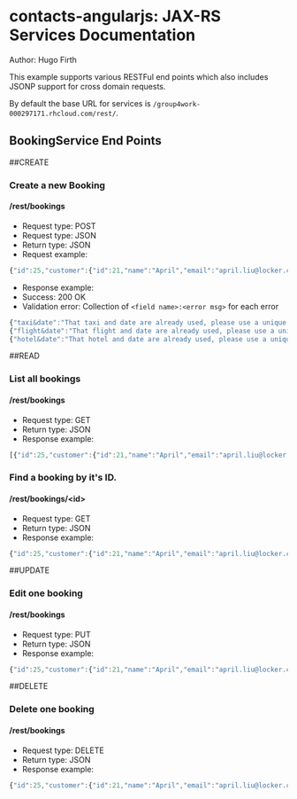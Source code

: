 contacts-angularjs: JAX-RS Services Documentation 
=======================================================
Author: Hugo Firth

This example supports various RESTFul end points which also includes JSONP support for cross domain requests.

By default the base URL for services is `/group4work-000297171.rhcloud.com/rest/`.

BookingService End Points
------------------------
##CREATE
### Create a new Booking

#### /rest/bookings

* Request type: POST
* Request type: JSON
* Return type: JSON
* Request example:

```JavaScript
{"id":25,"customer":{"id":21,"name":"April","email":"april.liu@locker.com","phoneNumber":"07745261789","state":null},"flight":{"id":13,"flightNumber":"TST01","departurePoint":"DHM","flightDestination":"NCL","state":null},"taxi":{"id":1,"registration":"AUYST66","seats":7,"state":"NY"},"hotel":{"id":18,"hotel":"GTI","hotelNumber":"04637482649","hotelPostCode":"DK12HD","state":"NY"},"date":"2015-08-09","state":"NY","taxiID":1,"customerID":21}
```

* Response example:
* Success: 200 OK
* Validation error: Collection of `<field name>:<error msg>` for each error

```JavaScript
{"taxi&date":"That taxi and date are already used, please use a unique taxi&date"}
{"flight&date":"That flight and date are already used, please use a unique flight&date"}
{"hotel&date":"That hotel and date are already used, please use a unique hotel&date"}
```


##READ
### List all bookings
#### /rest/bookings

* Request type: GET
* Return type: JSON
* Response example:

```javascript
[{"id":25,"customer":{"id":21,"name":"April","email":"april.liu@locker.com","phoneNumber":"07745261789","state":null},"flight":{"id":13,"flightNumber":"TST01","departurePoint":"DHM","flightDestination":"NCL","state":null},"taxi":{"id":1,"registration":"AUYST66","seats":7,"state":"NY"},"hotel":{"id":18,"hotel":"GTI","hotelNumber":"04637482649","hotelPostCode":"DK12HD","state":"NY"},"date":"2015-08-09","state":"NY","taxiID":1,"customerID":21}]
```

### Find a booking by it's ID.
#### /rest/bookings/\<id>
* Request type: GET
* Return type: JSON
* Response example:

```javascript
{"id":25,"customer":{"id":21,"name":"April","email":"april.liu@locker.com","phoneNumber":"07745261789","state":null},"flight":{"id":13,"flightNumber":"TST01","departurePoint":"DHM","flightDestination":"NCL","state":null},"taxi":{"id":1,"registration":"AUYST66","seats":7,"state":"NY"},"hotel":{"id":18,"hotel":"GTI","hotelNumber":"04637482649","hotelPostCode":"DK12HD","state":"NY"},"date":"2015-08-09","state":"NY","taxiID":1,"customerID":21}
```


##UPDATE
### Edit one booking
#### /rest/bookings

* Request type: PUT
* Return type: JSON
* Response example:

```javascript
{"id":25,"customer":{"id":21,"name":"April","email":"april.liu@locker.com","phoneNumber":"07745261789","state":null},"flight":{"id":13,"flightNumber":"TST01","departurePoint":"DHM","flightDestination":"NCL","state":null},"taxi":{"id":1,"registration":"AUYST66","seats":7,"state":"NY"},"hotel":{"id":18,"hotel":"GTI","hotelNumber":"04637482649","hotelPostCode":"DK12HD","state":"NY"},"date":"2015-08-09","state":"NY","taxiID":1,"customerID":21}
```


##DELETE
### Delete one booking
#### /rest/bookings

* Request type: DELETE
* Return type: JSON
* Response example:

```javascript
{"id":25,"customer":{"id":21,"name":"April","email":"april.liu@locker.com","phoneNumber":"07745261789","state":null},"flight":{"id":13,"flightNumber":"TST01","departurePoint":"DHM","flightDestination":"NCL","state":null},"taxi":{"id":1,"registration":"AUYST66","seats":7,"state":"NY"},"hotel":{"id":18,"hotel":"GTI","hotelNumber":"04637482649","hotelPostCode":"DK12HD","state":"NY"},"date":"2015-08-09","state":"NY","taxiID":1,"customerID":21}
```


